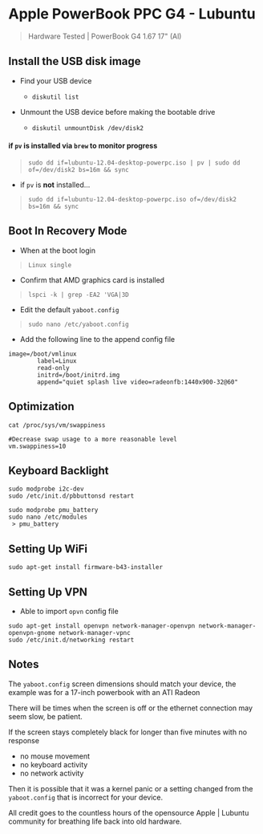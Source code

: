 # Apple PowerBook PPC G4 - Lubuntu #
 > Hardware Tested | PowerBook G4 1.67 17" (Al)

## Install the USB disk image ##

 - Find your USB device
	- ``diskutil list``

 - Unmount the USB device before making the bootable drive
 	- ```diskutil unmountDisk /dev/disk2```

#### if ``pv`` is installed via ``brew`` to monitor progress ####

 > ```sudo dd if=lubuntu-12.04-desktop-powerpc.iso | pv | sudo dd of=/dev/disk2 bs=16m && sync```
 
 - if ``pv`` is __not__ installed...

 > ``sudo dd if=lubuntu-12.04-desktop-powerpc.iso of=/dev/disk2 bs=16m && sync``

## Boot In Recovery Mode ##

 - When at the boot login
 
 > ``Linux single``

 - Confirm that AMD graphics card is installed

 > ``lspci -k | grep -EA2 'VGA|3D``

 - Edit the default ``yaboot.config``

 > ``sudo nano /etc/yaboot.config``

 - Add the following line to the append config file

```
image=/boot/vmlinux
        label=Linux
        read-only
        initrd=/boot/initrd.img
        append="quiet splash live video=radeonfb:1440x900-32@60"
```

## Optimization ##


``cat /proc/sys/vm/swappiness``
```
#Decrease swap usage to a more reasonable level
vm.swappiness=10
```


## Keyboard Backlight ##

```
sudo modprobe i2c-dev
sudo /etc/init.d/pbbuttonsd restart
```

```
sudo modprobe pmu_battery
sudo nano /etc/modules
 > pmu_battery
```

## Setting Up WiFi ##

```
sudo apt-get install firmware-b43-installer
```


## Setting Up VPN ##

 - Able to import `opvn` config file

```
sudo apt-get install openvpn network-manager-openvpn network-manager-openvpn-gnome network-manager-vpnc
sudo /etc/init.d/networking restart
```



## Notes ##

The ``yaboot.config`` screen dimensions should match your device, the example was for a 17-inch powerbook with an ATI Radeon


There will be times when the screen is off or the ethernet connection may seem slow, be patient.

If the screen stays completely black for longer than five minutes with no response

 - no mouse movement
 - no keyboard activity
 - no network activity

Then it is possible that it was a kernel panic or a setting changed from the ``yaboot.config`` that is incorrect for your device.

All credit goes to the countless hours of the opensource Apple | Lubuntu community for breathing life back into old hardware.
